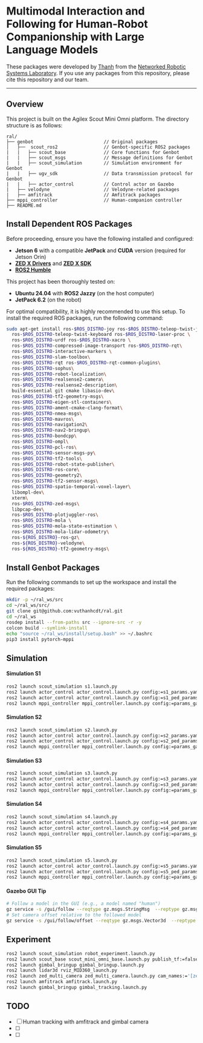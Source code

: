 # Multimodal Interaction and Following for Human-Robot Companionship with Large Language Models

These packages were developed by [Thanh](https://sites.google.com/view/vuthanhcdt/home) from the [Networked Robotic Systems Laboratory](https://sites.google.com/site/yenchenliuncku). If you use any packages from this repository, please cite this repository and our team.

---

## Overview

This project is built on the Agilex Scout Mini Omni platform. The directory structure is as follows:
```
ral/
├── genbot                          // Original packages
│   ├──  scout_ros2                 // Genbot-specific ROS2 packages
|   |   ├── scout_base              // Core functions for Genbot
|   |   ├── scout_msgs              // Message definitions for Genbot
|   |   ├── scout_simulation        // Simulation environment for Genbot
|   |   ├── ugv_sdk                 // Data transmission protocol for Genbot
|   |   ├── actor_control           // Control actor on Gazebo
|   ├── velodyne                    // Velodyne-related packages
|   ├── amfitrack                   // Amfitrack packages
├── mppi_controller                 // Human-companion controller
├── README.md

```

## Install Dependent ROS Packages

Before proceeding, ensure you have the following installed and configured:  
- **Jetson 6** with a compatible **JetPack** and **CUDA** version (required for Jetson Orin)  
- **[ZED X Drivers](https://www.stereolabs.com/en-tw/developers/drivers)** and **[ZED X SDK](https://www.stereolabs.com/en-tw/developers/release)**  
- **[ROS2 Humble](https://docs.ros.org/en/humble/Installation/Ubuntu-Install-Debs.html)**  

This project has been thoroughly tested on:  
- **Ubuntu 24.04** with **ROS2 Jazzy** (on the host computer)  
- **JetPack 6.2** (on the robot)  

For optimal compatibility, it is highly recommended to use this setup. To install the required ROS packages, run the following command:  


```bash
sudo apt-get install ros-$ROS_DISTRO-joy ros-$ROS_DISTRO-teleop-twist-joy \
  ros-$ROS_DISTRO-teleop-twist-keyboard ros-$ROS_DISTRO-laser-proc \
  ros-$ROS_DISTRO-urdf ros-$ROS_DISTRO-xacro \
  ros-$ROS_DISTRO-compressed-image-transport ros-$ROS_DISTRO-rqt\
  ros-$ROS_DISTRO-interactive-markers \
  ros-$ROS_DISTRO-slam-toolbox\
  ros-$ROS_DISTRO-rqt ros-$ROS_DISTRO-rqt-common-plugins\
  ros-$ROS_DISTRO-sophus\
  ros-$ROS_DISTRO-robot-localization\
  ros-$ROS_DISTRO-realsense2-camera\
  ros-$ROS_DISTRO-realsense2-description\
  build-essential git cmake libasio-dev\
  ros-$ROS_DISTRO-tf2-geometry-msgs\
  ros-$ROS_DISTRO-eigen-stl-containers\
  ros-$ROS_DISTRO-ament-cmake-clang-format\
  ros-$ROS_DISTRO-nmea-msgs\
  ros-$ROS_DISTRO-mavros\
  ros-$ROS_DISTRO-navigation2\
  ros-$ROS_DISTRO-nav2-bringup\
  ros-$ROS_DISTRO-bondcpp\
  ros-$ROS_DISTRO-ompl\
  ros-$ROS_DISTRO-pcl-ros\
  ros-$ROS_DISTRO-sensor-msgs-py\
  ros-$ROS_DISTRO-tf2-tools\
  ros-$ROS_DISTRO-robot-state-publisher\
  ros-$ROS_DISTRO-ros-core\
  ros-$ROS_DISTRO-geometry2\
  ros-$ROS_DISTRO-tf2-sensor-msgs\
  ros-$ROS_DISTRO-spatio-temporal-voxel-layer\
  libompl-dev\
  xterm\
  ros-$ROS_DISTRO-zed-msgs\
  libpcap-dev\
  ros-$ROS_DISTRO-plotjuggler-ros\
  ros-$ROS_DISTRO-mola \
  ros-$ROS_DISTRO-mola-state-estimation \
  ros-$ROS_DISTRO-mola-lidar-odometry\
  ros-${ROS_DISTRO}-ros-gz\
  ros-${ROS_DISTRO}-velodyne\
  ros-${ROS_DISTRO}-tf2-geometry-msgs\
```

## Install Genbot Packages

Run the following commands to set up the workspace and install the required packages:
```bash
mkdir -p ~/ral_ws/src
cd ~/ral_ws/src/
git clone git@github.com:vuthanhcdt/ral.git
cd ~/ral_ws
rosdep install --from-paths src --ignore-src -r -y
colcon build --symlink-install
echo "source ~/ral_ws/install/setup.bash" >> ~/.bashrc
pip3 install pytorch-mppi
```

## Simulation 
#### Simulation S1
```bash
ros2 launch scout_simulation s1.launch.py 
ros2 launch actor_control actor_control.launch.py config:=s1_params.yaml
ros2 launch actor_control actor_control.launch.py config:=s1_ped_params.yaml
ros2 launch mppi_controller mppi_controller.launch.py config:=params_gazebo_s1.yaml
```

#### Simulation S2
```bash
ros2 launch scout_simulation s2.launch.py 
ros2 launch actor_control actor_control.launch.py config:=s2_params.yaml
ros2 launch actor_control actor_control.launch.py config:=s2_ped_params.yaml
ros2 launch mppi_controller mppi_controller.launch.py config:=params_gazebo_s2.yaml
```


#### Simulation S3
```bash
ros2 launch scout_simulation s3.launch.py 
ros2 launch actor_control actor_control.launch.py config:=s3_params.yaml
ros2 launch actor_control actor_control.launch.py config:=s3_ped_params.yaml
ros2 launch mppi_controller mppi_controller.launch.py config:=params_gazebo_s3.yaml
```

#### Simulation S4
```bash
ros2 launch scout_simulation s4.launch.py 
ros2 launch actor_control actor_control.launch.py config:=s4_params.yaml
ros2 launch actor_control actor_control.launch.py config:=s4_ped_params.yaml
ros2 launch mppi_controller mppi_controller.launch.py config:=params_gazebo_s4.yaml
```

#### Simulation S5
```bash
ros2 launch scout_simulation s5.launch.py 
ros2 launch actor_control actor_control.launch.py config:=s5_params.yaml
ros2 launch actor_control actor_control.launch.py config:=s5_ped_params.yaml
ros2 launch mppi_controller mppi_controller.launch.py config:=params_gazebo_s5.yaml
```

#### Gazebo GUI Tip
```bash
# Follow a model in the GUI (e.g., a model named "human")
gz service -s /gui/follow --reqtype gz.msgs.StringMsg  --reptype gz.msgs.Boolean  --timeout 2000   --req 'data: "human"'
# Set camera offset relative to the followed model
gz service -s /gui/follow/offset --reqtype gz.msgs.Vector3d  --reptype gz.msgs.Boolean --timeout 2000  --req 'x: -3  y: 0  z: 2'
```

## Experiment 
```bash
ros2 launch scout_simulation robot_experiment.launch.py 
ros2 launch scout_base scout_mini_omni_base.launch.py publish_tf:=false
ros2 launch gimbal_bringup gimbal_bringup.launch.py 
ros2 launch lidar3d rviz_MID360_launch.py 
ros2 launch zed_multi_camera zed_multi_camera.launch.py cam_names:='[zed_vlm, zed_gimbal]' cam_models:='[zedx,zedx]' cam_serials:='[44820006,43870948]' disable_tf:=False body_tracking:='[false,true]' object_detection:='[true,false]'
ros2 launch amfitrack amfitrack.launch.py
ros2 launch gimbal_bringup gimbal_tracking.launch.py 
```

## TODO
- [ ] Human tracking with amfitrack and gimbal camera
- [ ] 
- [ ] 
